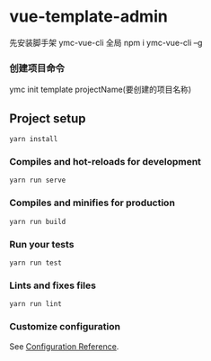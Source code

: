 # vue-template-admin

先安装脚手架 ymc-vue-cli
全局 npm i ymc-vue-cli –g

### 创建项目命令

ymc init template projectName(要创建的项目名称)

## Project setup

```
yarn install
```

### Compiles and hot-reloads for development

```
yarn run serve
```

### Compiles and minifies for production

```
yarn run build
```

### Run your tests

```
yarn run test
```

### Lints and fixes files

```
yarn run lint
```

### Customize configuration

See [Configuration Reference](https://cli.vuejs.org/config/).

